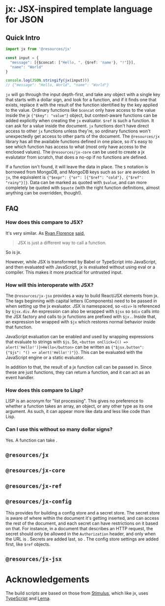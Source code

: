 # jx: JSX-inspired template language for JSON

## Quick Intro

``` ts
import jx from '@resources/jx'

const input = {
  "message": [{$concat: ["Hello, ", {$ref: 'name'}, "!"]}],
  "name": "World"
}

console.log(JSON.stringify(jx(input)))
// {"message": "Hello, World", "name": "World"}
```

`jx` will go through the input depth-first, and take any object with a single
key that starts with a dollar sign, and look for a function, and if it
finds one that exists, replace it with the result of the function identified
by the key applied to the value. Ordinary functions like `$concat` only have
access to the value inside the jx `{"$key": "value"}` object, but
context-aware functions can be added explicitly when creating the `jx`
evaluator. `$ref` is such a function. It can ask for a value inside the
document. `jx` functions don't have direct access to other `jx` functions
unless they're, so ordinary functions won't unexpectedly get access to other
parts of the document. The `@resources/jx` library has all the available
functions defined in one place, so it's easy to see which function has access
to what (most only have access to the enclosed values). The
`@resources/jx-core` can be used to create a jx evalutator from scratch, that
does a no-op if no functions are defined.

If a function isn't found, it will leave the data in place. The `$` notation
is borrowed from MongoDB, and MongoDB keys such as `$or` are avoided. In `jx`,
the equivalent is `{"$expr": {"or": [{"$ref": "cold"}, {"$ref": "rainy"}]}`.
Data can be marked as quoted with `$value`, and can more completely be quoted
with `$quote` (with the right function definitions, almost anything can be
overridden, though!).

## FAQ

### How does this compare to JSX?

It's very similar. As [Ryan Florence](http://ryanflorence.com/)
[said](https://medium.com/@ryanflorence/jsx-is-just-a-different-way-to-call-a-function-you-cant-return-two-functions-calls-87c4bc081664),

> JSX is just a different way to call a function.

So is jx.

However, while JSX is transformed by Babel or TypeScript into JavaScript, and
then evaluated with JavaScript, jx is evaluated without using eval or a
compiler. This makes it more practical for untrusted input.

### How will this interoperate with JSX?

The `@resources/jx-jsx` provides a way to build React/JSX elements from jx.
The tags beginning with capital letters (Components) need to be passed in
when setting up the jx evaluator. JSX is namespaced, so `<div>` is
referenced by `$jsx.div`. An expression can also be wrapped with `$jsx` so
`$div` calls into the JSX factory and calls to jx functions are prefixed
with `$jx.`. Inside that, an expression be wrapped with `$jx` which
restores normal behavior inside that function.

JavaScript evaluation can be enabled and used by wrapping expressions that
evaluate to strings with `$js`. So,
`<button onClick={() => alert('Hello!')}>Hello</button>` can be written as
`{"$jsx.button": {"$js": "() => alert('Hello!')"}}`. This can be evaluated
with the JavaScript engine or a static evaluator.

In addition to that, the result of a jx function call can be passed in.
Since these are just functions, they can return a function, and it can act
as an event handler.

### How does this compare to Lisp?

LISP is an acronym for "list processing". This gives no preference to
whether a function takes an array, an object, or any other type as its one
argument. As such, it can appear more like data and less like code than
Lisp.

### Can I use this without so many dollar signs?

Yes. A function can take .

## `@resources/jx`

## `@resources/jx-core`

## `@resources/jx-ref`

## `@resources/jx-config`

This provides for building a config store and a secret store. The secret
store is aware of where within the document it's getting inserted, and can
access the rest of the document, and each secret can have restrictions on
it based on that. For instance, in a document that describes an HTTP
request, the secret should only be allowed in the `Authorization` header,
and only when the URL is . Secrets are added last, so . The config store settings are added first,
like `$ref` objects.

## `@resources/jx-jsx`

# Acknowledgements

The build scripts are based on those from [Stimulus](https://stimulusjs.org/),
which like jx, uses [TypeScript](https://github.com/Microsoft/TypeScript)
and [Lerna](https://lernajs.io/).